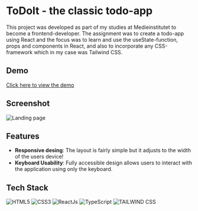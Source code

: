 # ToDoIt - the classic todo-app

This project was developed as part of my studies at Medieinstitutet to become a frontend-developer. The assignment was to create a todo-app using React and the focus was to learn and use the useState-function, props and components in React, and also to incorporate any CSS-framework which in my case was Tailwind CSS.

## Demo
[Click here to view the demo](https://todo-app-pi-seven-20.vercel.app/)

## Screenshot
![Landing page](https://github.com/user-attachments/assets/ee3c96e3-8c9e-4bf2-9d17-b0125d4425ba)

## Features
- **Responsive desing**: The layout is fairly simple but it adjusts to the width of the users device!
- **Keyboard Usability**: Fully accessible design allows users to interact with the application using only the keyboard.

## Tech Stack

![HTML5](https://img.shields.io/badge/html5-%23E34F26.svg?style=for-the-badge&logo=html5&logoColor=white)
![CSS3](https://img.shields.io/badge/css3-%231572B6.svg?style=for-the-badge&logo=css3&logoColor=white)
![ReactJs](https://img.shields.io/badge/-ReactJs-61DAFB?logo=react&logoColor=white&style=for-the-badge)
![TypeScript](https://img.shields.io/badge/TypeScript-3178C6?style=for-the-badge&logo=typescript&logoColor=white)
![TAILWIND CSS](https://img.shields.io/badge/Tailwind_CSS-grey?style=for-the-badge&logo=tailwind-css&logoColor=38B2AC)
